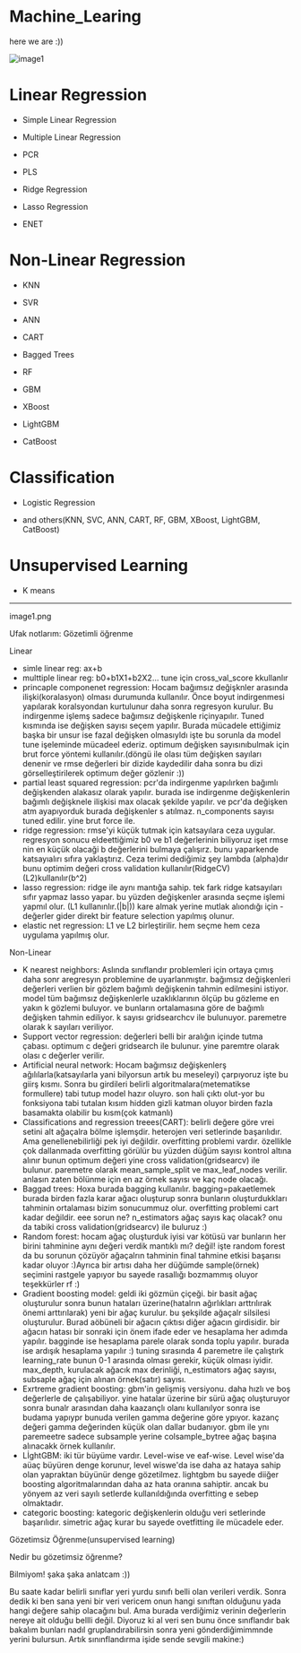 # Machine_Learing

here we are :))

![image1](https://user-images.githubusercontent.com/92854954/222135572-c22f1c12-5b4b-4451-9fc6-28560861021b.png)

# Linear Regression 

* Simple Linear Regression

* Multiple Linear Regression

* PCR

* PLS 

* Ridge Regression

* Lasso Regression

* ENET

# Non-Linear Regression

* KNN

* SVR

* ANN

* CART

* Bagged Trees

* RF

* GBM

* XBoost

* LightGBM

* CatBoost

# Classification 

* Logistic Regression 

* and others(KNN, SVC, ANN, CART, RF, GBM, XBoost, LightGBM, CatBoost)

# Unsupervised Learning

* K means


--------------------------
image1.png


Ufak notlarım:
Gözetimli öğrenme 

Linear

- simle linear reg: ax+b
- multtiple linear reg: b0+b1X1+b2X2...  tune için cross_val_score kkullanlır
- princaple componenet regression: Hocam bağımsız değişknler arasında ilişki(koralasyon) olması durumunda kullanılır. Önce boyut 
indirgenmesi yapılarak koralsyondan kurtulunur daha sonra regresyon kurulur.
Bu indirgenme işlemş sadece bağımsız değişkenle riçinyapılır. Tuned kısmında ise değişken sayısı seçem yapılır. Burada mücadele ettiğimiz başka bir unsur ise fazal değişken olmasıyldı işte bu sorunla da model tune işeleminde mücadeel ederiz. optimum değişken sayısınıbulmak için brut force yöntemi kullanılır.(döngü ile olası tüm değişken sayıları denenir ve rmse değerleri bir dizide kaydedilir daha sonra bu dizi görselleştirilerek optimum değer gözlenir :))
- partial least squared regression: pcr'da indirgenme yapılırken bağımlı değişkenden alakasız olarak yapılır. burada ise indirgenme 
değişkenlerin bağımlı değişknele ilişkisi max olacak şekilde yapılır. ve pcr'da değişken atm ayapıyorduk burada değişkenler s
atılmaz. n_components sayısı tuned edilir. yine brut force ile.
- ridge regression: rmse'yi küçük tutmak için katsayılara ceza uygular. regresyon sonucu eldeettiğimiz b0 ve b1 değerlerinin biliyoruz işet 
rmse nin en küçük olacaği b değerlerini bulmaya çalışırz. bunu yaparkende katsayıalırı sıfıra yaklaştırız. Ceza terimi dediğimiz şey lambda
(alpha)dır bunu optimim değeri cross validation kullanılır(RidgeCV)(L2)kullanılır(b^2)
- lasso regression: ridge ile aynı mantığa sahip. tek fark ridge katsayıları sıfır yapmaz lasso yapar. bu yüzden değişkenler arasında seçme 
işlemi yapmıl olur. (L1 kullanınlır.(|b|)) kare almak yerine mutlak alıondığı için - değerler gider direkt bir feature selection yapılmış 
olunur.
- elastic net regression: L1 ve L2 birleştirilir. hem seçme hem ceza uygulama yapılmış olur.


Non-Linear

- K nearest neighbors: Aslında sınıflandır problemleri için ortaya çımış daha sonr aregresyın problemine de uyarlanmıştır.
bağımsız değişkenleri değerleri verlien bir gözlem bağımlı değişkenin tahmin edilmesini istiyor. model tüm bağımsız değişkenlerle 
uzaklıklarının ölçüp bu gözleme en yakın k gözlemi buluyor. ve  bunların ortalamasına göre de bağımlı değişken tahmin ediliyor. k sayısı 
gridsearchcv ile bulunuyor. paremetre olarak k sayıları veriliyor.
- Support vector regression: değerleri belli bir aralığın içinde tutma çabası. optimum c değeri gridsearch ile bulunur. yine paremtre olarak 
olası c değerler verilir.
- Artificial neural network: Hocam bağımsız değişkenlerş ağılılarla(katsayılarla yani bilyorsun artık bu meseleyi) çarpıyoruz işte bu giirş kısmı. Sonra bu girdileri belirli algoritmalara(metematikse formullere) tabi tutup model hazır oluyro. son hali çıktı olut-yor bu fonksiyona tabi tutalan kısım hidden gizli katman oluyor birden fazla basamakta olabilir bu kısm(çok katmanlı)
- Classifications and regression treees(CART): belirli değere göre vrei setini alt ağaçalra bölme işlemşdir. heterojen veri setlerinde başarılıdır. Ama genellenebilirliği pek iyi değildir. overfitting problemi vardır. özellikle çok dallanmada overfitting görülür bu yüzden düğüm sayısı kontrol altına alınır bunun optimum değeri yine cross validation(gridsearcv) ile bulunur. paremetre olarak mean_sample_split ve max_leaf_nodes verilir. anlasın zaten bölünme için en az örnek sayısı ve kaç node olacağı.
- Baggad trees: Hoxa burada bagging kullanılır. bagging=pakaetlemek burada birden fazla karar ağacı oluşturup sonra bunların oluşturdukkları tahminin ortalaması bizim sonucummuz olur. overfitting problemi cart kadar değildir. eee sorun ne? n_estimators ağaç sayıs kaç olacak? onu da tabiki cross validation(gridsearcv) ile buluruz :)
- Random forest: hocam ağaç oluşturduk iyisi var kötüsü var bunların her birini tahminine aynı değeri verdik mantıklı mı? değil!
işte random forest da bu sorunun çözüyör ağaçalrın tahminin final tahmine etkisi başarısı kadar oluyor :)Ayrıca bir artısı daha her düğümde sample(örnek) seçimini rastgele yapıyor bu sayede rasallığı bozmammış oluyor teşekkürler rf :)
- Gradient boosting model: geldi iki gözmün çiçeği. bir basit ağaç oluşturulur sonra  bunun hataları üzerine(hatalrın ağırlıkları arttrılırak önemi arttırılarak) yeni bir ağaç kurulur. bu şekşilde ağaçalr silsilesi oluşturulur. Burad aöbüneli bir ağacın çıktısı diğer ağacın girdisidir. bir ağacın hatası bir sonraki için önem ifade eder ve hesaplama her adımda yapılır. bagginde ise hesaplama parele olarak sonda toplu yapılır. burada ise ardışık hesaplama yapılır :)
tuning sırasında 4 paremetre ile çalıştırk learning_rate bunun 0-1 arasında olması gerekir, küçük olması iyidir. max_depth, kurulacak ağacık max derinliği, n_estimators ağaç sayısı, subsaple ağaç için alınan örnek(satır) sayısı.
- Exrtreme gradient boosting: gbm'in gelişmiş versiyonu. daha hızlı ve boş değerlerle de çalışabiliyor. yine hatalar üzerine bir sürü ağaç oluşturuyor sonra bunalr arasından daha kaazançlı olanı kullanılyor sonra ise budama yapıypr bunuda verilen gamma değerine göre ypıyor. kazanç değeri gamma değerinden küçük olan dallar budanıyor. gbm ile ynı paremeetre sadece subsample yerine colsample_bytree ağaç başına alınacakk örnek kullanılır.
- LİghtGBM: iki tür büyüme vardır. Level-wise ve eaf-wise. Level wise'da aüaç büyüren denge korunur, level wiswe'da ise daha az hataya sahip olan yapraktan büyünür denge gözetilmez. lightgbm bu sayede diiğer boosting algoritmalarından daha az hata oranına sahiptir. ancak bu yönyem az veri sayılı setlerde kullanıldığında overfitting e sebep olmaktadır.
- categoric boosting: kategoric değişkenlerin olduğu veri setlerinde başarılıdır. simetric ağaç kurar bu sayede ovetfitting ile mücadele eder.

Gözetimsiz Öğrenme(unsupervised learning)

Nedir bu gözetimsiz öğrenme?

Bilmiyom! şaka şaka anlatcam :))

Bu saate kadar belirli sınıflar yeri yurdu sınıfı belli olan verileri verdik. Sonra dedik ki ben sana yeni bir veri vericem onun hangi 
sınıftan olduğunu yada hangi değere sahip olacağını bul. Ama burada verdiğimiz verinin  değerlerin nereye ait olduğu bellli değil. Diyoruz 
ki al veri sen bunu önce sınıflandır bak bakalım bunları nadıl gruplandırabilirsin sonra yeni gönderdiğimimmnde yerini bulursun. 
Artık sınınflandırma işide sende sevgili makine:)
